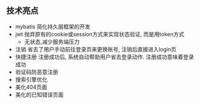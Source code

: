 ## 技术亮点
- mybatis 简化持久层框架的开发
- jwt 抛弃原有的cookie或session方式来实现状态验证, 而是用token方式
   - 无状态,减少服务端压力
- 注销 省去了用户手动前往登录页来更换账号, 注销后直接进入login页
- 快捷注册 注册成功后, 系统自动帮助用户省去登录动作. 注册成功意味着登录成功
- 验证码防恶意注册
- 搜索引擎优化
- 美化404页面
- 美化的已知错误页面